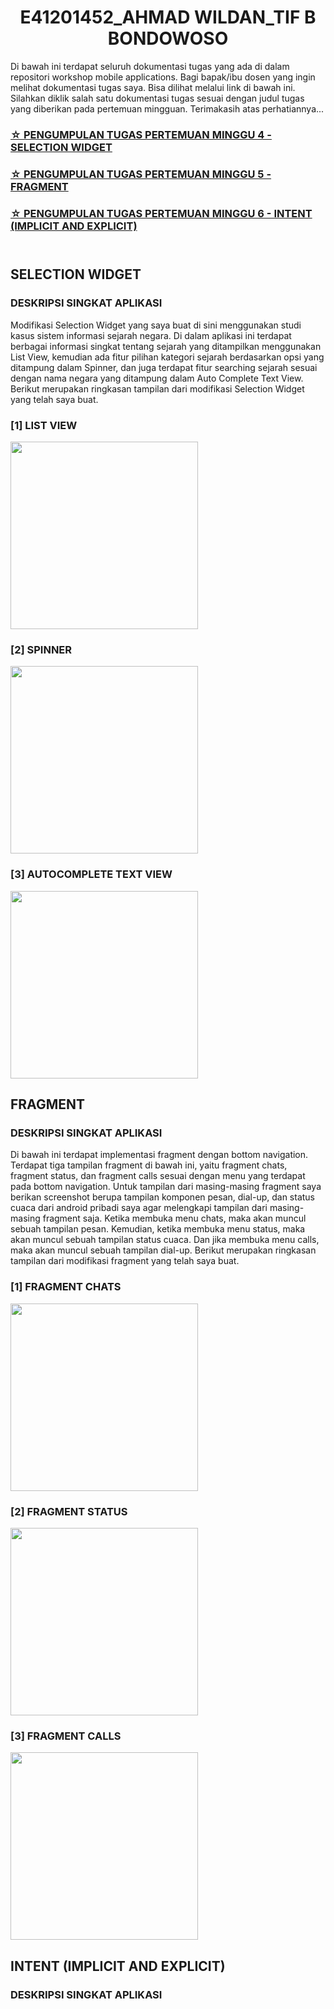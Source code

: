 <h1 align="center">E41201452_AHMAD WILDAN_TIF B BONDOWOSO</h1>

<p>Di bawah ini terdapat seluruh dokumentasi tugas yang ada di dalam repositori workshop mobile applications. Bagi bapak/ibu dosen yang ingin melihat dokumentasi tugas saya. Bisa dilihat melalui link di bawah ini. Silahkan diklik salah satu dokumentasi tugas sesuai dengan judul tugas yang diberikan pada pertemuan mingguan. Terimakasih atas perhatiannya...</p>

<h3>
	<a href="#SelectionWidget">☆ PENGUMPULAN TUGAS PERTEMUAN MINGGU 4 - SELECTION WIDGET</a>
</h3>
<h3>
	<a href="#Fragment">☆ PENGUMPULAN TUGAS PERTEMUAN MINGGU 5 - FRAGMENT</a>
</h3>
<h3>
	<a href="#Intent">☆ PENGUMPULAN TUGAS PERTEMUAN MINGGU 6 - INTENT (IMPLICIT AND EXPLICIT)</a>
</h3>

<div id="SelectionWidget" style="padding-top: 10px;">
	<h2>SELECTION WIDGET</h2>
	<h3>DESKRIPSI SINGKAT APLIKASI</h3>
	<p>Modifikasi Selection Widget yang saya buat di sini menggunakan studi kasus sistem informasi sejarah negara. Di dalam aplikasi ini terdapat berbagai informasi singkat tentang sejarah yang ditampilkan menggunakan List View, kemudian ada fitur pilihan kategori sejarah berdasarkan opsi yang ditampung dalam Spinner, dan juga terdapat fitur searching sejarah sesuai dengan nama negara yang ditampung dalam Auto Complete Text View. Berikut merupakan ringkasan tampilan dari modifikasi Selection Widget yang telah saya buat.</p>
	<h3>[1] LIST VIEW</h3>
	<img src="https://user-images.githubusercontent.com/75109884/136318797-a6f296ca-82f3-4f5a-9d40-cbad1705b650.jpeg" width="300px">
	<h3>[2] SPINNER</h3>
	<img src="https://user-images.githubusercontent.com/75109884/136318828-433050b7-14f7-482c-a774-30dad89a5e16.jpeg" width="300px">
	<h3>[3] AUTOCOMPLETE TEXT VIEW</h3>
	<img src="https://user-images.githubusercontent.com/75109884/136318846-f284d900-92bb-4e2b-8d36-6604bf455c2a.jpeg" width="300px">
</div>

<div id="Fragment">
	<h2>FRAGMENT</h2>
	<h3>DESKRIPSI SINGKAT APLIKASI</h3>
	<p>Di bawah ini terdapat implementasi fragment dengan bottom navigation. Terdapat tiga tampilan fragment di bawah ini, yaitu fragment chats, fragment status, dan fragment calls sesuai dengan menu yang terdapat pada bottom navigation. Untuk tampilan dari masing-masing fragment saya berikan screenshot berupa tampilan komponen pesan, dial-up, dan status cuaca dari android pribadi saya agar melengkapi tampilan dari masing-masing fragment saja. Ketika membuka menu chats, maka akan muncul sebuah tampilan pesan. Kemudian, ketika membuka menu status, maka akan muncul sebuah tampilan status cuaca. Dan jika membuka menu calls, maka akan muncul sebuah tampilan dial-up. Berikut merupakan ringkasan tampilan dari modifikasi fragment yang telah saya buat.</p>
	<h3>[1] FRAGMENT CHATS</h3>
	<img src="https://user-images.githubusercontent.com/75109884/137252375-b42d64d2-5bd4-4a38-be8a-b1f6a3e183f2.png" width="300px">
	<h3>[2] FRAGMENT STATUS</h3>
	<img src="https://user-images.githubusercontent.com/75109884/137252387-d8083d35-d081-4750-aaf6-3d18baa982ec.png" width="300px">
	<h3>[3] FRAGMENT CALLS</h3>
	<img src="https://user-images.githubusercontent.com/75109884/137252395-cc7cb836-28e7-472f-bd42-46fc353b695a.png" width="300px">
</div>

<div id="Intent">
	<h2>INTENT (IMPLICIT AND EXPLICIT)</h2>
	<h3>DESKRIPSI SINGKAT APLIKASI</h3>
	<p></p>
	<h3></h3>
	<img src="" width="">
</div>
